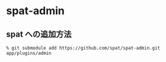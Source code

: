 # spat-admin


## spat への追加方法

```
% git submodule add https://github.com/spat/spat-admin.git app/plugins/admin
```
